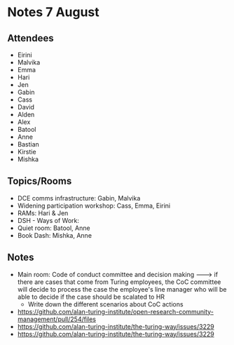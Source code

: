 # Notes 7 August

## Attendees

* Eirini
* Malvika
* Emma
* Hari
* Jen
* Gabin
* Cass
* David
* Alden
* Alex
* Batool
* Anne
* Bastian
* Kirstie
* Mishka

## Topics/Rooms

* DCE comms infrastructure: Gabin, Malvika
* Widening participation workshop: Cass, Emma, Eirini
* RAMs: Hari & Jen
* DSH - Ways of Work:
* Quiet room: Batool, Anne
* Book Dash: Mishka, Anne

## Notes
* Main room:  Code of conduct committee and decision making  ---> if there are cases that come from Turing employees, the CoC committee will decide to process the case the employee's line manager who will be able to decide if the case should be scalated to HR
    * Write down the different scenarios about CoC actions
* https://github.com/alan-turing-institute/open-research-community-management/pull/254/files
* https://github.com/alan-turing-institute/the-turing-way/issues/3229
* https://github.com/alan-turing-institute/the-turing-way/issues/3229
